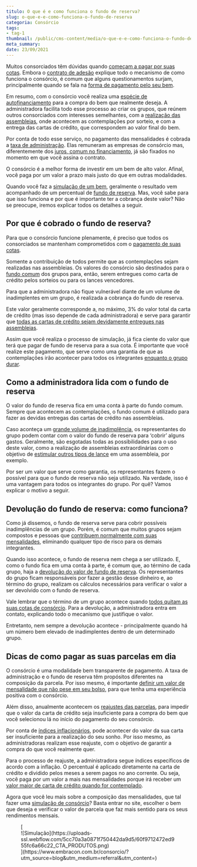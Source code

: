 ```yaml
---
titulo: O que é e como funciona o fundo de reserva?
slug: o-que-e-e-como-funciona-o-fundo-de-reserva
categoria: Consórcio
tags:
- tag-1
thumbnail: /public/cms-content/media/o-que-e-e-como-funciona-o-fundo-de-reserva.jpg
meta_summary: 
date: 23/09/2021
---
```

Muitos consorciados têm dúvidas quando [começam a pagar por suas cotas](https://www.embracon.com.br/blog/o-que-e-uma-cota-de-consorcio). Embora o [contrato de adesão](https://www.embracon.com.br/blog/saiba-o-que-avaliar-antes-de-assinar-um-contrato-de-consorcio) explique todo o mecanismo de como funciona o consórcio, é comum que alguns questionamentos surjam, principalmente quando se fala na [forma de pagamento pelo seu bem](https://www.embracon.com.br/blog/5-formas-de-pagamento-de-um-carro).

Em resumo, com o consórcio você realiza uma [espécie de autofinanciamento](https://www.embracon.com.br/blog/autofinanciamento-o-que-e-e-como-um-consorcio-pode-ajuda-lo) para a compra do bem que realmente deseja. A administradora facilita todo esse processo ao criar os grupos, que reúnem outros consorciados com interesses semelhantes, com a [realização das assembleias](https://www.embracon.com.br/blog/assembleia-de-consorcio-como-funciona), onde acontecem as contemplações por sorteio, e com a entrega das cartas de crédito, que correspondem ao valor final do bem.

Por conta de todo esse serviço, no pagamento das mensalidades é cobrada a [taxa de administração](https://www.embracon.com.br/blog/como-funciona-a-taxa-de-administracao-de-um-consorcio). Elas remuneram as empresas de consórcio mas, diferentemente dos [juros, comum no financiamento](https://www.embracon.com.br/blog/entenda-quais-sao-as-6-maiores-desvantagens-do-financiamento?e4486b43_page=13), já são fixados no momento em que você assina o contrato.

O consórcio é a melhor forma de investir em um bem de alto valor. Afinal, você paga por um valor a prazo mais justo do que em outras modalidades.

Quando você faz a [simulação de um bem](https://www.embracon.com.br/blog/descubra-como-fazer-uma-simulacao-no-consorcio), geralmente o resultado vem acompanhado de um percentual de [fundo de reserva](https://www.embracon.com.br/blog/entenda-como-funciona-a-devolucao-do-fundo-de-reserva). Mas, você sabe para que isso funciona e por que é importante ter a cobrança deste valor? Não se preocupe, iremos explicar todos os detalhes a seguir.

Por que é cobrado o fundo de reserva? 
--------------------------------------

Para que o consórcio funcione plenamente, é preciso que todos os consorciados se mantenham comprometidos com o [pagamento de suas cotas](https://www.embracon.com.br/blog/qual-o-valor-ideal-da-parcela-mensal-de-um-consorcio).

Somente a contribuição de todos permite que as contemplações sejam realizadas nas assembleias. Os valores do consórcio são destinados para o [fundo comum](https://www.embracon.com.br/conhecaoconsorcio/o-que-e-o-fundo-de-aquisicao-ou-fundo-comum-do-consorcio) dos grupos para, então, serem entregues como carta de crédito pelos sorteios ou para os lances vencedores.

Para que a administradora não fique vulnerável diante de um volume de inadimplentes em um grupo, é realizada a cobrança do fundo de reserva.

Este valor geralmente corresponde a, no máximo, 3% do valor total da carta de crédito (mas isso depende de cada administradora) e serve para garantir que [todas as cartas de crédito sejam devidamente entregues nas assembleias](https://www.embracon.com.br/blog/o-que-e-a-carta-de-credito-como-funciona-e-como-usar).

Assim que você realiza o processo de simulação, já fica ciente do valor que terá que pagar de fundo de reserva para a sua cota. É importante que você realize este pagamento, que serve como uma garantia de que as contemplações irão acontecer para todos os integrantes [enquanto o grupo durar](https://www.embracon.com.br/blog/como-funciona-o-encerramento-do-grupo-de-um-consorcio).

Como a administradora lida com o fundo de reserva 
--------------------------------------------------

O valor do fundo de reserva fica em uma conta à parte do fundo comum. Sempre que acontecem as contemplações, o fundo comum é utilizado para fazer as devidas entregas das cartas de crédito nas assembleias.

Caso aconteça um [grande volume de inadimplência](https://www.embracon.com.br/blog/nao-consigo-pagar-meu-consorcio-e-agora), os representantes do grupo podem contar com o valor do fundo de reserva para ‘cobrir’ alguns gastos. Geralmente, são esgotadas todas as possibilidades para o uso deste valor, como a realização de assembleias extraordinárias com o objetivo de [estimular outros tipos de lance](https://www.embracon.com.br/blog/como-funcionam-os-tipos-de-lances-no-consorcio) em uma assembleia, por exemplo.

Por ser um valor que serve como garantia, os representantes fazem o possível para que o fundo de reserva não seja utilizado. Na verdade, isso é uma vantagem para todos os integrantes do grupo. Por quê? Vamos explicar o motivo a seguir.

Devolução do fundo de reserva: como funciona? 
----------------------------------------------

Como já dissemos, o fundo de reserva serve para cobrir possíveis inadimplências de um grupo. Porém, é comum que muitos grupos sejam compostos e pessoas que [contribuem normalmente com suas mensalidades](https://www.embracon.com.br/blog/como-e-feito-o-pagamento-da-parcela-do-consorcio), eliminando qualquer tipo de risco para os demais integrantes.

Quando isso acontece, o fundo de reserva nem chega a ser utilizado. E, como o fundo fica em uma conta à parte, é comum que, ao término de cada grupo, haja a [devolução do valor de fundo de reserva](https://www.embracon.com.br/blog/entenda-como-funciona-a-devolucao-do-fundo-de-reserva). Os representantes do grupo ficam responsáveis por fazer a gestão desse dinheiro e, ao término do grupo, realizam os cálculos necessários para verificar o valor a ser devolvido com o fundo de reserva.

Vale lembrar que o término de um grupo acontece quando [todos quitam as suas cotas de consórcio](https://www.embracon.com.br/blog/como-quitar-a-cota-de-consorcio). Para a devolução, a administradora entra em contato, explicando todo o mecanismo que justifique o valor.

Entretanto, nem sempre a devolução acontece - principalmente quando há um número bem elevado de inadimplentes dentro de um determinado grupo.

Dicas de como pagar as suas parcelas em dia 
--------------------------------------------

O consórcio é uma modalidade bem transparente de pagamento. A taxa de administração e o fundo de reserva têm propósitos diferentes na composição da parcela. Por isso mesmo, é importante [definir um valor de mensalidade que não pese em seu bolso](https://www.embracon.com.br/blog/quanto-preciso-pagar-para-fazer-um-consorcio), para que tenha uma experiência positiva com o consórcio.

Além disso, anualmente acontecem os [reajustes das parcelas](https://www.embracon.com.br/blog/reajuste-do-consorcio-entenda), para impedir que o valor da carta de crédito seja insuficiente para a compra do bem que você selecionou lá no início do pagamento do seu consórcio.

Por conta de [índices inflacionários](https://www.embracon.com.br/blog/entenda-a-importancia-da-taxa-selic-e-da-inflacao), pode acontecer do valor da sua carta ser insuficiente para a realização do seu sonho. Por isso mesmo, as administradoras realizam esse reajuste, com o objetivo de garantir a compra do que você realmente quer.

Para o processo de reajuste, a administradora segue índices específicos de acordo com a inflação. O percentual é aplicado diretamente na carta de crédito e dividido pelos meses a serem pagos no ano corrente. Ou seja, você paga por um valor a mais nas mensalidades porque irá receber um [valor maior de carta de crédito quando for contemplado](https://www.embracon.com.br/blog/saiba-o-que-fazer-quando-for-contemplado-no-consorcio).

Agora que você leu mais sobre a composição das mensalidades, que tal fazer uma [simulação de consórcio](https://www.embracon.com.br/)? Basta entrar no site, escolher o bem que deseja e verificar o valor de parcela que faz mais sentido para os seus rendimentos mensais.

<figure class="w-richtext-figure-type-image w-richtext-align-center">[<div>![Simulação](https://uploads-ssl.webflow.com/5cc70a3a0871f750442da9d5/60f9712472ed955fc6a66c22_CTA_PRODUTOS.png)</div>](https://www.embracon.com.br/consorcio/?utm_source=blog&utm_medium=referral&utm_content=)</figure>
